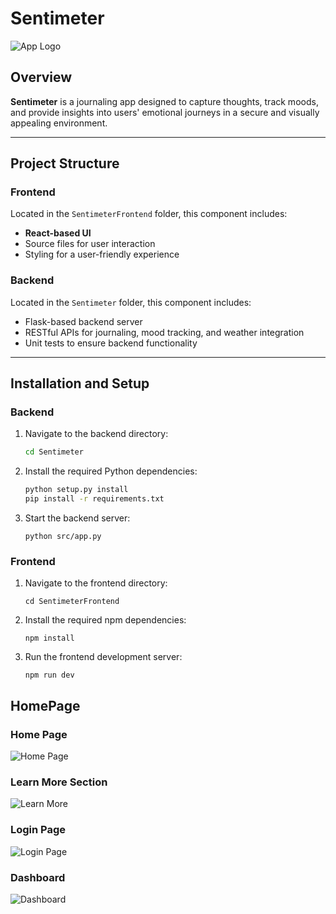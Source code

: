# Sentimeter

![App Logo](https://via.placeholder.com/300x100?text=Sentimeter+Logo)

## Overview

**Sentimeter** is a journaling app designed to capture thoughts, track moods, and provide insights into users' emotional journeys in a secure and visually appealing environment.

---

## Project Structure

### Frontend
Located in the `SentimeterFrontend` folder, this component includes:
- **React-based UI**
- Source files for user interaction
- Styling for a user-friendly experience

### Backend
Located in the `Sentimeter` folder, this component includes:
- Flask-based backend server
- RESTful APIs for journaling, mood tracking, and weather integration
- Unit tests to ensure backend functionality

---

## Installation and Setup

### Backend

1. Navigate to the backend directory:
   ```bash
   cd Sentimeter
2. Install the required Python dependencies:
   ```bash
   python setup.py install
   pip install -r requirements.txt
3. Start the backend server:
   ```
   python src/app.py

### Frontend
1. Navigate to the frontend directory:
   ```
   cd SentimeterFrontend
2. Install the required npm dependencies:
   ```
   npm install
3. Run the frontend development server:
   ```
   npm run dev

## HomePage
### Home Page
![Home Page](Assets/Landingpage.png)

### Learn More Section
![Learn More](Assets/LearnMore.png)

### Login Page
![Login Page](Assets/Login.png)

### Dashboard
![Dashboard](Assets/Dashboard.png)


